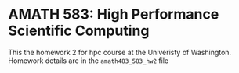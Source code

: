 <h1> AMATH 583: High Performance Scientific Computing </h1>
This the homework 2 for hpc course at the Univeristy of Washington. Homework details are in the <code>amath483_583_hw2</code> file 
